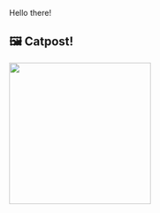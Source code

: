 Hello there!



## 🖼️ Catpost!

<sub>
    <img src="https://cdn2.thecatapi.com/images/bat.jpg" height="256">
</sub>

